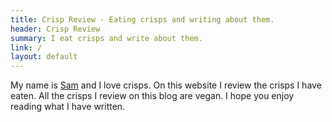 ```yaml
---
title: Crisp Review - Eating crisps and writing about them.
header: Crisp Review
summary: I eat crisps and write about them.
link: /
layout: default
---
```

My name is [Sam](https://www.samwalton.co.uk) and I love crisps. On this website I review the crisps I have eaten. All the crisps I review on this blog are vegan. I hope you enjoy reading what I have written.

